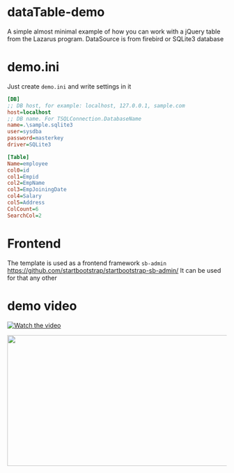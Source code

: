# dataTable-demo
A simple almost minimal example of how you can work with a jQuery table from the Lazarus program. DataSource is from firebird or SQLite3 database

# demo.ini
Just create `demo.ini` and write settings in it
```ini
[DB]
;; DB host, for example: localhost, 127.0.0.1, sample.com
host=localhost
;; DB name. For TSQLConnection.DatabaseName
name=.\sample.sqlite3
user=sysdba
password=masterkey
driver=SQLite3

[Table]
Name=employee
col0=id
col1=Empid
col2=EmpName
col3=EmpJoiningDate
col4=Salary
col5=Address
ColCount=6
SearchCol=2
```

# Frontend
The template is used as a frontend framework `sb-admin` https://github.com/startbootstrap/startbootstrap-sb-admin/ 
 It can be used for that any other

# demo video

[![Watch the video](https://img.youtube.com/vi/RD104mPfl20/hqdefault.jpg)](https://www.youtube.com/embed/RD104mPfl20)

[<img src="https://img.youtube.com/vi/RD104mPfl20/hqdefault.jpg" width="600" height="300"
/>](https://www.youtube.com/embed/RD104mPfl20)
